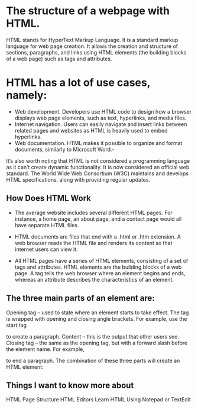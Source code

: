 # **The structure of a webpage with HTML.**
HTML stands for HyperText Markup Language. It is a standard markup language for web page creation. It allows the creation and structure of sections, paragraphs, and links using HTML elements (the building blocks of a web page) such as tags and attributes. 

# **HTML has a lot of use cases, namely:**
- Web development. Developers use HTML code to design how a browser displays web page elements, such as text, hyperlinks, and media files. 
- Internet navigation. Users can easily navigate and insert links between related pages and websites as HTML is heavily used to embed hyperlinks. 
- Web documentation. HTML makes it possible to organize and format documents, similarly to Microsoft Word.- 

It’s also worth noting that HTML is not considered a programming language as it can’t create dynamic functionality. It is now considered an official web standard. The World Wide Web Consortium (W3C) maintains and develops HTML specifications, along with providing regular updates. 

## **How Does HTML Work**
- The average website includes several different HTML pages. For instance, a home page, an about page, and a contact page would all have separate HTML files.

- HTML documents are files that end with a .html or .htm extension. A web browser reads the HTML file and renders its content so that internet users can view it.

- All HTML pages have a series of HTML elements, consisting of a set of tags and attributes. HTML elements are the building blocks of a web page. A tag tells the web browser where an element begins and ends, whereas an attribute describes the characteristics of an element. 

## **The three main parts of an element are:** 

Opening tag – used to state where an element starts to take effect. The tag is wrapped with opening and closing angle brackets. For example, use the start tag <p> to create a paragraph. 
Content – this is the output that other users see. 
Closing tag – the same as the opening tag, but with a forward slash before the element name. For example, </p> to end a paragraph. 
The combination of these three parts will create an HTML element:
## Things I want to know more about
HTML Page Structure
HTML Editors
Learn HTML Using Notepad or TextEdit











